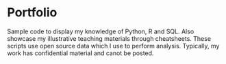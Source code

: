 # Portfolio
Sample code to display my knowledge of Python, R and SQL. Also showcase my illustrative teaching materials through cheatsheets. 
These scripts use open source data which I use to perform analysis. Typically, my work has confidential material and canot be posted. 
